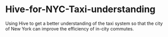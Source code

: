 # Hive-for-NYC-Taxi-understanding
Using Hive to get a better understanding of the taxi system so that the city of New York can improve the efficiency of in-city commutes.
